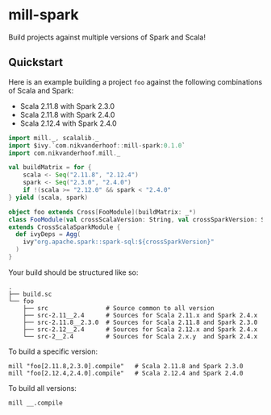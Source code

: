 # mill-spark

Build projects against multiple versions of Spark and Scala!

## Quickstart
Here is an example building a project `foo` against the following combinations
of Scala and Spark:

- Scala 2.11.8 with Spark 2.3.0
- Scala 2.11.8 with Spark 2.4.0
- Scala 2.12.4 with Spark 2.4.0

```scala
import mill._, scalalib._
import $ivy.`com.nikvanderhoof::mill-spark:0.1.0`
import com.nikvanderhoof.mill._

val buildMatrix = for {
    scala <- Seq("2.11.8", "2.12.4")
    spark <- Seq("2.3.0", "2.4.0")
    if !(scala >= "2.12.0" && spark < "2.4.0"
} yield (scala, spark)

object foo extends Cross[FooModule](buildMatrix: _*)
class FooModule(val crossScalaVersion: String, val crossSparkVersion: String)
extends CrossScalaSparkModule {
  def ivyDeps = Agg(
    ivy"org.apache.spark::spark-sql:${crossSparkVersion}"
  )
}
```

Your build should be structured like so:

```
.
├── build.sc
└── foo
    ├── src                # Source common to all version
    ├── src-2.11__2.4      # Sources for Scala 2.11.x and Spark 2.4.x
    ├── src-2.11.8__2.3.0  # Sources for Scala 2.11.8 and Spark 2.3.0
    ├── src-2.12__2.4      # Sources for Scala 2.12.x and Spark 2.4.x
    └── src-2__2.4         # Sources for Scala 2.x.y  and Spark 2.4.x
```

To build a specific version:

```
mill "foo[2.11.8,2.3.0].compile"   # Scala 2.11.8 and Spark 2.3.0
mill "foo[2.12.4,2.4.0].compile"   # Scala 2.12.4 and Spark 2.4.0
```

To build all versions:

```
mill __.compile
```
